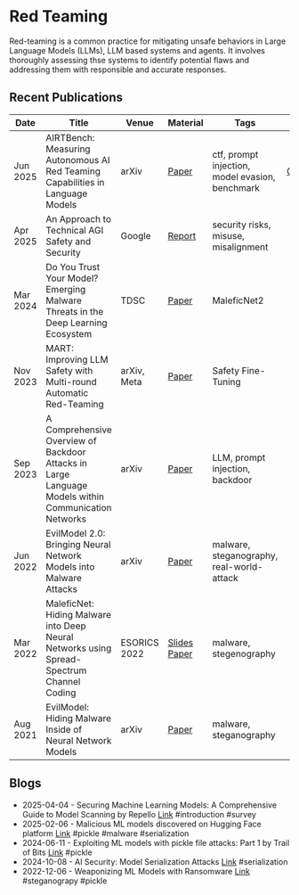 # Red Teaming
Red-teaming is a common practice for mitigating unsafe behaviors in Large Language
Models (LLMs), LLM based systems and agents. It involves thoroughly assessing thse systems to identify potential flaws and
addressing them with responsible and accurate responses.


## Recent Publications
| Date |Title | Venue | Material | Tags | Code | Summary |
|---|---|---|---|---|---|---|
| Jun 2025 | AIRTBench: Measuring Autonomous AI Red Teaming Capabilities in Language Models | arXiv | [Paper](https://arxiv.org/pdf/2506.14682) | ctf, prompt injection, model evasion, benchmark | [GitHub](https://github.com/dreadnode/AIRTBench-Code) | |
| Apr 2025 | An Approach to Technical AGI Safety and Security | Google | [Report](https://storage.googleapis.com/deepmind-media/DeepMind.com/Blog/evaluating-potential-cybersecurity-threats-of-advanced-ai/An_Approach_to_Technical_AGI_Safety_Apr_2025.pdf) | security risks, misuse, misalignment | | |
| Mar 2024 | Do You Trust Your Model? Emerging Malware Threats in the Deep Learning Ecosystem | TDSC | [Paper](https://arxiv.org/pdf/2403.03593) | MaleficNet2 | | |
| Nov 2023 | MART: Improving LLM Safety with Multi-round Automatic Red-Teaming | arXiv, Meta | [Paper](https://arxiv.org/pdf/2311.07689) | Safety Fine-Tuning | | |
| Sep 2023 | A Comprehensive Overview of Backdoor Attacks in Large Language Models within Communication Networks| arXiv | [Paper](https://arxiv.org/pdf/2308.14367) | LLM, prompt injection, backdoor | | |
| Jun 2022 | EvilModel 2.0: Bringing Neural Network Models into Malware Attacks | arXiv | [Paper](https://arxiv.org/pdf/2109.04344) | malware, steganography, real-world-attack | | |
| Mar 2022 | MaleficNet: Hiding Malware into Deep Neural Networks using Spread-Spectrum Channel Coding | ESORICS 2022 | [Slides](https://www.sintef.no/contentassets/7db3ab21cd764ba1a336842e39fe236d/03.-michael-alexander-riegler---onde-nevrale-nettverk.pdf) [Paper](https://arxiv.org/pdf/2107.08590)| malware, stegenography | | |
| Aug 2021 | EvilModel: Hiding Malware Inside of Neural Network Models | arXiv | [Paper](https://arxiv.org/pdf/2107.08590) | malware, steganography | | |


## Blogs
* 2025-04-04 - Securing Machine Learning Models: A Comprehensive Guide to Model Scanning by Repello [Link](https://repello.ai/blog/securing-machine-learning-models-a-comprehensive-guide-to-model-scanning) #introduction #survey
* 2025-02-06 - Malicious ML models discovered on Hugging Face platform [Link](https://www.reversinglabs.com/blog/rl-identifies-malware-ml-model-hosted-on-hugging-face) #pickle #malware #serialization
* 2024-06-11 - Exploiting ML models with pickle file attacks: Part 1 by Trail of Bits [Link](https://blog.trailofbits.com/2024/06/11/exploiting-ml-models-with-pickle-file-attacks-part-1/) #pickle
* 2024-10-08 - AI Security: Model Serialization Attacks [Link](https://themlsecopshacker.com/p/ai-security-model-serialization-attacks) #serialization
* 2022-12-06 - Weaponizing ML Models with Ransomware [Link](https://hiddenlayer.com/innovation-hub/weaponizing-machine-learning-models-with-ransomware/) #steganograpy #pickle

